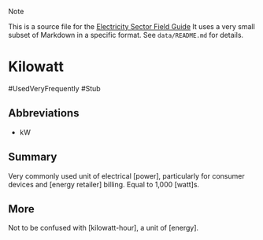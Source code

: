 > [!NOTE] 
> This is a source file for the [Electricity Sector Field Guide](https://grahamlea.github.io/Electricity-Sector-Field-Guide/)
> It uses a very small subset of Markdown in a specific format.
> See `data/README.md` for details.

# Kilowatt
#UsedVeryFrequently
#Stub

## Abbreviations
- kW


## Summary

Very commonly used unit of electrical [power], particularly for consumer devices and [energy retailer] billing.
Equal to 1,000 [watt]s.


## More

Not to be confused with [kilowatt-hour], a unit of [energy].

